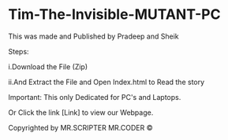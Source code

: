 # Tim-The-Invisible-MUTANT-PC

This was made and Published by Pradeep and Sheik 

Steps:

i.Download the File (Zip)

ii.And Extract the File and Open Index.html to Read the story

Important: This only Dedicated for PC's and Laptops.

Or Click the link [Link] to view our Webpage.

Copyrighted by MR.SCRIPTER MR.CODER ©
